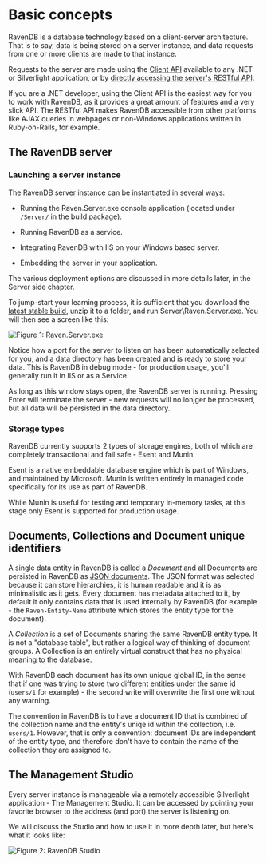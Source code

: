 ﻿# Basic concepts

RavenDB is a database technology based on a client-server architecture. That is to say, data is being stored on a server instance, and data requests from one or more clients are made to that instance.

Requests to the server are made using the [Client API](../client-api) available to any .NET or Silverlight application, or by [directly accessing the server's RESTful API](../http-api).

If you are a .NET developer, using the Client API is the easiest way for you to work with RavenDB, as it provides a great amount of features and a very slick API. The RESTful API makes RavenDB accessible from other platforms like AJAX queries in webpages or non-Windows applications written in Ruby-on-Rails, for example.

## The RavenDB server

### Launching a server instance

The RavenDB server instance can be instantiated in several ways:

* Running the Raven.Server.exe console application (located under `/Server/` in the build package).

* Running RavenDB as a service.

* Integrating RavenDB with IIS on your Windows based server.

* Embedding the server in your application.

The various deployment options are discussed in more details later, in the Server side chapter.

To jump-start your learning process, it is sufficient that you download the [latest stable build](http://ravendb.net/downloads), unzip it to a folder, and run Server\Raven.Server.exe. You will then see a screen like this:

![Figure 1: Raven.Server.exe](images\raven.server.png)

Notice how a port for the server to listen on has been automatically selected for you, and a data directory has been created and is ready to store your data. This is RavenDB in debug mode - for production usage, you'll generally run it in IIS or as a Service.

As long as this window stays open, the RavenDB server is running. Pressing Enter will terminate the server - new requests will no lonjger be processed, but all data will be persisted in the data directory.

### Storage types

RavenDB currently supports 2 types of storage engines, both of which are completely transactional and fail safe - Esent and Munin.

Esent is a native embeddable database engine which is part of Windows, and maintained by Microsoft. Munin is written entirely in managed code specifically for its use as part of RavenDB. 

While Munin is useful for testing and temporary in-memory tasks, at this stage only Esent is supported for production usage.

## Documents, Collections and Document unique identifiers

A single data entity in RavenDB is called a _Document_ and all Documents are persisted in RavenDB as [JSON documents](http://json.org). The JSON format was selected because it can store hierarchies, it is human readable and it is as minimalistic as it gets. Every document has metadata attached to it, by default it only contains data that is used internally by RavenDB (for example - the `Raven-Entity-Name` attribute which stores the entity type for the document).

A _Collection_ is a set of Documents sharing the same RavenDB entity type. It is not a "database table", but rather a logical way of thinking of document groups. A Collection is an entirely virtual construct that has no physical meaning to the database.

With RavenDB each document has its own unique global ID, in the sense that if one was trying to store two different entities under the same id (`users/1` for example) - the second write will overwrite the first one without any warning.

The convention in RavenDB is to have a document ID that is combined of the collection name and the entity's uniqe id within the collection, i.e. `users/1`. However, that is only a convention: document IDs are independent of the entity type, and therefore don't have to contain the name of the collection they are assigned to.

## The Management Studio

Every server instance is manageable via a remotely accessible Silverlight application - The Management Studio. It can be accessed by pointing your favorite browser to the address (and port) the server is listening on.

We will discuss the Studio and how to use it in more depth later, but here's what it looks like:

![Figure 2: RavenDB Studio](images\studio.png)


